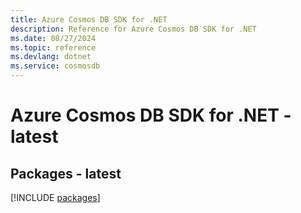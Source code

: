 ```yaml
---
title: Azure Cosmos DB SDK for .NET
description: Reference for Azure Cosmos DB SDK for .NET
ms.date: 08/27/2024
ms.topic: reference
ms.devlang: dotnet
ms.service: cosmosdb
---
```

# Azure Cosmos DB SDK for .NET - latest
## Packages - latest
[!INCLUDE [packages](cosmos-db-index.md)]